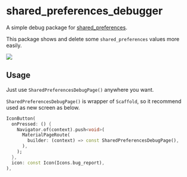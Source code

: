 # shared_preferences_debugger

A simple debug package for [shared_preferences](https://pub.dev/packages/shared_preferences).

This package shows and delete some `shared_preferences` values more easily.

![](https://user-images.githubusercontent.com/12729025/147811367-974e740a-4f58-4847-b256-f653a2790c4c.gif)

## Usage

Just use `SharedPreferencesDebugPage()` anywhere you want.

`SharedPreferencesDebugPage()` is wrapper of `Scaffold`, so it recommend used as new screen as below.

```dart
IconButton(
  onPressed: () {
    Navigator.of(context).push<void>(
      MaterialPageRoute(
        builder: (context) => const SharedPreferencesDebugPage(),
      ),
    );
  },
  icon: const Icon(Icons.bug_report),
),
```
